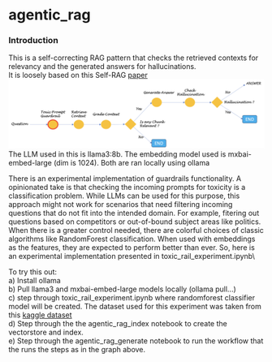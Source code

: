 # agentic_rag

### Introduction
This is a self-correcting RAG pattern that checks the retrieved contexts for relevancy and the generated answers for hallucinations.\
It is loosely based on this Self-RAG [paper](https://arxiv.org/abs/2310.11511)\
<img title="flow"  src="resource/flow.png">\
The LLM used in this is llama3:8b. The embedding model used is mxbai-embed-large (dim is 1024). Both are ran locally using ollama

There is an experimental implementation of guardrails functionality. A opinionated take is that checking the incoming prompts for toxicity is a classification problem. While LLMs can be used for this purpose, this approach might not work for scenarios that need filtering incoming questions that do not fit into the intended domain. For example, fitering out questions based on competitors or out-of-bound subject areas like politics. When there is a greater control needed, there are colorful choices of classic algorithms like RandomForest classification. When used with embeddings as the features, they are expected to perform better than ever. So, here is an experimental implementation presented in toxic_rail_experiment.ipynb\

To try this out:\
    a) Install ollama\
    b) Pull llama3 and mxbai-embed-large models locally (ollama pull...)\
    c) step through toxic_rail_experiment.ipynb where randomforest classifier model will be created. The dataset used for this experiment was taken from this [kaggle dataset](https://www.kaggle.com/c/jigsaw-toxic-comment-classification-challenge/data) \
    d) Step through the the agentic_rag_index notebook to create the vectorstore and index.\
    e) Step through the agentic_rag_generate notebook to run the workflow that the runs the steps as in the graph above.
